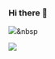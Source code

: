 ### Hi there 👋

<img src="https://img.shields.io/badge/Python-3766AB?style=flat-square&logo=Python&logoColor=white"/></a>&nbsp

<a href="" target="_blank"><img src="https://img.shields.io/badge/C++-00599C?style=뱃지모양&logo=c%2B%2B&logoColor=#00599C"/></a>
<!--
**JANGJAGUAR/JANGJAGUAR** is a ✨ _special_ ✨ repository because its `README.md` (this file) appears on your GitHub profile.

Here are some ideas to get you started:

- 🔭 I’m currently working on ...
- 🌱 I’m currently learning ...
- 👯 I’m looking to collaborate on ...
- 🤔 I’m looking for help with ...
- 💬 Ask me about ...
- 📫 How to reach me: ...
- 😄 Pronouns: ...
- ⚡ Fun fact: ...
-->
